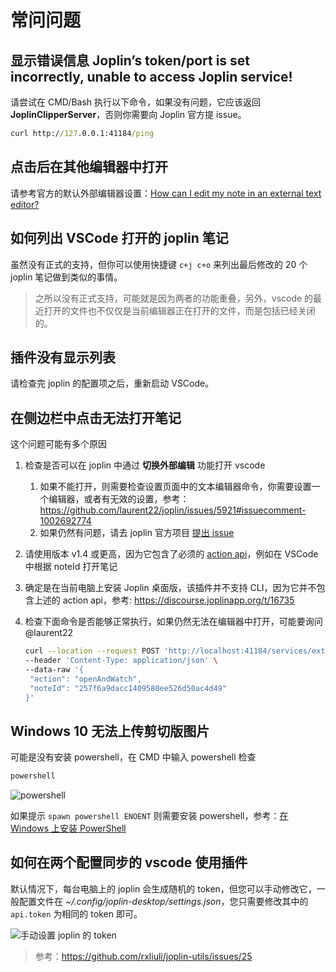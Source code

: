 # 常问问题

## 显示错误信息 **Joplin’s token/port is set incorrectly, unable to access Joplin service!**

请尝试在 CMD/Bash 执行以下命令，如果没有问题，它应该返回 **JoplinClipperServer**，否则你需要向 Joplin 官方提 issue。

```cmd
curl http://127.0.0.1:41184/ping
```

## 点击后在其他编辑器中打开

请参考官方的默认外部编辑器设置：[How can I edit my note in an external text editor?](https://joplinapp.org/faq/#how-can-i-edit-my-note-in-an-external-text-editor)

## 如何列出 VSCode 打开的 joplin 笔记

虽然没有正式的支持，但你可以使用快捷键 `c+j c+o` 来列出最后修改的 20 个 joplin 笔记做到类似的事情。

> 之所以没有正式支持，可能就是因为两者的功能重叠，另外，vscode 的最近打开的文件也不仅仅是当前编辑器正在打开的文件，而是包括已经关闭的。

## 插件没有显示列表

请检查完 joplin 的配置项之后，重新启动 VSCode。

## 在侧边栏中点击无法打开笔记

这个问题可能有多个原因

1. 检查是否可以在 joplin 中通过 **切换外部编辑** 功能打开 vscode
   1. 如果不能打开，则需要检查设置页面中的文本编辑器命令，你需要设置一个编辑器，或者有无效的设置，参考：<https://github.com/laurent22/joplin/issues/5921#issuecomment-1002692774>
   2. 如果仍然有问题，请去 joplin 官方项目 [提出 issue](https://github.com/laurent22/joplin/issues)
2. 请使用版本 v1.4 或更高，因为它包含了必须的 [action api](https://discourse.joplinapp.org/t/9277/11)，例如在 VSCode 中根据 noteId 打开笔记
3. 确定是在当前电脑上安装 Joplin 桌面版，该插件并不支持 CLI，因为它并不包含上述的 action api，参考: <https://discourse.joplinapp.org/t/16735>
4. 检查下面命令是否能够正常执行，如果仍然无法在编辑器中打开，可能要询问 @laurent22

   ```sh
   curl --location --request POST 'http://localhost:41184/services/externalEditWatcher?token=***' \
   --header 'Content-Type: application/json' \
   --data-raw '{
    "action": "openAndWatch",
    "noteId": "257f6a9dacc1409580ee526d50ac4d49"
   }'
   ```

## Windows 10 无法上传剪切版图片

可能是没有安装 powershell，在 CMD 中输入 powershell 检查

```sh
powershell
```

![powershell](https://user-images.githubusercontent.com/24560368/115563663-5d855c00-a2ea-11eb-8b08-dfa7dd773601.png)

如果提示 `spawn powershell ENOENT` 则需要安装 powershell，参考：[在 Windows 上安装 PowerShell](https://docs.microsoft.com/en-us/powershell/scripting/install/installing-powershell-core-on-windows?view=powershell-7.1)

## 如何在两个配置同步的 vscode 使用插件

默认情况下，每台电脑上的 joplin 会生成随机的 token，但您可以手动修改它，一般配置文件在 _~/.config/joplin-desktop/settings.json_，您只需要修改其中的 `api.token` 为相同的 token 即可。

![手动设置 joplin 的 token](/images/manually-set-token-of-joplin.png)

> 参考：<https://github.com/rxliuli/joplin-utils/issues/25>
